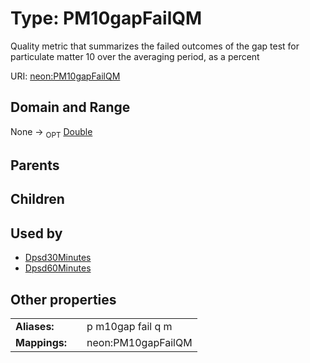 
# Type: PM10gapFailQM


Quality metric that summarizes the failed outcomes of the gap test for particulate matter 10 over the averaging period, as a percent

URI: [neon:PM10gapFailQM](https://data.neonscience.org/PM10gapFailQM)


## Domain and Range

None ->  <sub>OPT</sub> [Double](types/Double.md)

## Parents


## Children


## Used by

 * [Dpsd30Minutes](Dpsd30Minutes.md)
 * [Dpsd60Minutes](Dpsd60Minutes.md)

## Other properties

|  |  |  |
| --- | --- | --- |
| **Aliases:** | | p m10gap fail q m |
| **Mappings:** | | neon:PM10gapFailQM |

